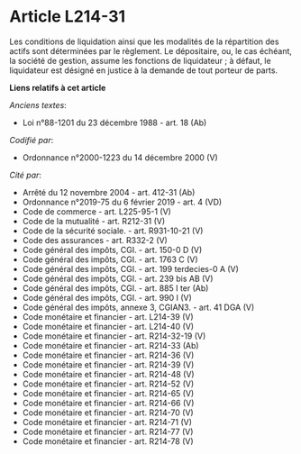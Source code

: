 # Article L214-31

Les conditions de liquidation ainsi que les modalités de la répartition des actifs sont déterminées par le règlement. Le
dépositaire, ou, le cas échéant, la société de gestion, assume les fonctions de liquidateur ; à défaut, le liquidateur est
désigné en justice à la demande de tout porteur de parts.

**Liens relatifs à cet article**

_Anciens textes_:

  - Loi n°88-1201 du 23 décembre 1988 - art. 18 (Ab)

_Codifié par_:

  - Ordonnance n°2000-1223 du 14 décembre 2000 (V)

_Cité par_:

  - Arrêté du 12 novembre 2004 - art. 412-31 (Ab)
  - Ordonnance n°2019-75 du 6 février 2019 - art. 4 (VD)
  - Code de commerce - art. L225-95-1 (V)
  - Code de la mutualité - art. R212-31 (V)
  - Code de la sécurité sociale. - art. R931-10-21 (V)
  - Code des assurances - art. R332-2 (V)
  - Code général des impôts, CGI. - art. 150-0 D (V)
  - Code général des impôts, CGI. - art. 1763 C (V)
  - Code général des impôts, CGI. - art. 199 terdecies-0 A (V)
  - Code général des impôts, CGI. - art. 239 bis AB (V)
  - Code général des impôts, CGI. - art. 885 I ter (Ab)
  - Code général des impôts, CGI. - art. 990 I (V)
  - Code général des impôts, annexe 3, CGIAN3. - art. 41 DGA (V)
  - Code monétaire et financier - art. L214-39 (V)
  - Code monétaire et financier - art. L214-40 (V)
  - Code monétaire et financier - art. R214-32-19 (V)
  - Code monétaire et financier - art. R214-33 (Ab)
  - Code monétaire et financier - art. R214-36 (V)
  - Code monétaire et financier - art. R214-39 (V)
  - Code monétaire et financier - art. R214-48 (V)
  - Code monétaire et financier - art. R214-52 (V)
  - Code monétaire et financier - art. R214-65 (V)
  - Code monétaire et financier - art. R214-66 (V)
  - Code monétaire et financier - art. R214-70 (V)
  - Code monétaire et financier - art. R214-71 (V)
  - Code monétaire et financier - art. R214-77 (V)
  - Code monétaire et financier - art. R214-78 (V)

